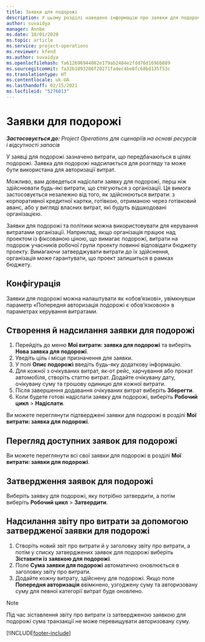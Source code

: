 ```yaml
---
title: Заявки для подорожі
description: У цьому розділі наведено інформацію про заявки для подорожі.
author: suvaidya
manager: Annbe
ms.date: 10/01/2020
ms.topic: article
ms.service: project-operations
ms.reviewer: kfend
ms.author: suvaidya
ms.openlocfilehash: fa612696944082e179ab2484e2fdd76d1696b889
ms.sourcegitcommit: fa32b1893286f20271fa4ec4be8fc68bd135f53c
ms.translationtype: HT
ms.contentlocale: uk-UA
ms.lasthandoff: 02/15/2021
ms.locfileid: "5276013"
---
```

# <a name="travel-requisitions"></a>Заявки для подорожі

_**Застосовується до:** Project Operations для сценаріїв на основі ресурсів і відсутності запасів_

У заявці для подорожі зазначено витрати, що передбачаються в цілях подорожі. Заявка для подорожі надсилається для розгляду та може бути використана для авторизації витрат.

Можливо, вам доведеться надіслати заявку для подорожі, перш ніж здійснювати будь-які витрати, що стягуються з організації. Ця вимога застосовується незалежно від того, як здійснюються витрати: з корпоративної кредитної картки, готівкою, отриманою через готівковий аванс, або у вигляді власних витрат, які будуть відшкодовані організацією.

Заявки для подорожі та політики можна використовувати для керування витратами організації. Наприклад, якщо організація працює над проектом із фіксованою ціною, що вимагає подорожі, витрати на подорож учасників робочої групи проекту повинні відповідати бюджету проекту. Вимагаючи затверджувати витрати до їх здійснення, організація може гарантувати, що проект залишиться в рамках бюджету.

## <a name="configuration"></a>Конфігурація 

Заявки для подорожі можна налаштувати як «обов’язкові», увімкнувши параметр «Попередня авторизація подорожі є обов’язковою» в параметрах керування витратами. 

## <a name="create-and-submit-a-travel-requisition"></a>Створення й надсилання заявки для подорожі

1. Перейдіть до меню **Мої витрати: заявка для подорожі** та виберіть **Нова заявка для подорожі**.
2. Уведіть ціль і місце призначення для заявки.
3. У полі **Опис подорожі** введіть будь-яку додаткову інформацію. 
4. Для кожної з очікуваних витрат, як-от рейс, харчування або прокат автомобіля, створіть статтю витрат. Додайте очікувану дату, очікувану суму та грошову одиницю для кожної витрати. 
5. Після завершення додавання очікуваних витрат виберіть **Зберегти**.
6. Коли будете готові надіслати заявку для подорожі, виберіть **Робочий цикл** > **Надіслати**.

Ви можете переглянути підтверджені заявки для подорожі в розділі **Мої витрати: заявка для подорожі**. 

## <a name="view-available-travel-requisitions"></a>Перегляд доступних заявок для подорожі

Ви можете переглянути всі свої заявки для подорожі в розділі **Мої витрати: заявки для подорожі**.

## <a name="approve-travel-requisitions"></a>Затвердження заявок для подорожі

Виберіть заявку для подорожі, яку потрібно затвердити, а потім виберіть **Робочий цикл** > **Затвердити**.  

## <a name="submit-an-expense-report-using-your-approved-travel-requisition"></a>Надсилання звіту про витрати за допомогою затвердженої заявки для подорожі

1. Створіть новий звіт про витрати й у заголовку звіту про витрати, а потім у списку затверджених заявок для подорожі виберіть **Зіставити із заявкою для подорожі**.
2. Поле **Сума заявки для подорожі** автоматично оновлюється в заголовку звіту про витрати.
3. Додайте кожну витрату, здійснену для подорожі. Якщо поле **Попередня авторизація** ввімкнено, узгоджену суму та авторизовану суму для певної категорії витрат буде оновлено.

> [!NOTE]
> Під час зіставлення звіту про витрати із затвердженою заявкою для подорожі сума транзакції не може перевищувати авторизовану суму. 


[!INCLUDE[footer-include](../includes/footer-banner.md)]